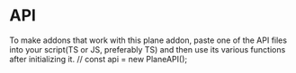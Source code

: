 # API
To make addons that work with this plane addon, paste one of the API files into your script(TS or JS, preferably TS) and then use its various functions after initializing it. // const api = new PlaneAPI();